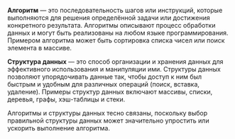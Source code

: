 **Алгоритм** — это последовательность шагов или инструкций, которые выполняются для решения определённой задачи или достижения конкретного результата. Алгоритмы описывают процесс обработки данных и могут быть реализованы на любом языке программирования. Примером алгоритма может быть сортировка списка чисел или поиск элемента в массиве.

**Структура данных** — это способ организации и хранения данных для эффективного использования и манипуляции ими. Структуры данных позволяют упорядочивать данные так, чтобы доступ к ним был быстрым и удобным для различных операций (поиск, вставка, удаление). Примеры структур данных включают массивы, списки, деревья, графы, хэш-таблицы и стеки.

Алгоритмы и структуры данных тесно связаны, поскольку выбор правильной структуры данных может значительно упростить или ускорить выполнение алгоритма.